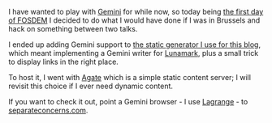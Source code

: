 <!--@
  title="Hello Gemini"
  published="2022-02-05 19:45:00"
  description = "This blog is now available on Gemini."
-->

I have wanted to play with [Gemini](https://gemini.circumlunar.space) for while now, so today being [the first day of FOSDEM](https://fosdem.org/2022/) I decided to do what I would have done if I was in Brussels and hack on something between two talks.

I ended up adding Gemini support to [the static generator I use for this blog](https://github.com/catwell/cw-web/tree/master/separateconcerns/blog), which meant implementing a Gemini writer for [Lunamark](https://github.com/jgm/lunamark), plus a small trick to display links in the right place.

To host it, I went with [Agate](https://github.com/mbrubeck/agate) which is a simple static content server; I will revisit this choice if I ever need dynamic content.

If you want to check it out, point a Gemini browser - I use [Lagrange](https://gmi.skyjake.fi/lagrange/) - to [separateconcerns.com](gemini://separateconcerns.com).
